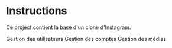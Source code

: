 # Instructions  

Ce project contient la base d'un clone d'Instagram.

Gestion des utilisateurs
Gestion des comptes
Gestion des médias

